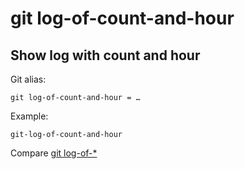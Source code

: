 # git log-of-count-and-hour

## Show log with count and hour

Git alias:

```git
git log-of-count-and-hour = …
```

Example:

```shell
git-log-of-count-and-hour
```

Compare [git log-of-*](../git-log-of)
